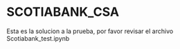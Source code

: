 # SCOTIABANK_CSA

Esta es la solucion a la prueba, por favor revisar el archivo Scotiabank_test.ipynb

